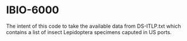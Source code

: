 # IBIO-6000

The intent of this code to take the available data from DS-ITLP.txt which contains a list of insect Lepidoptera specimens caputed in US ports.
